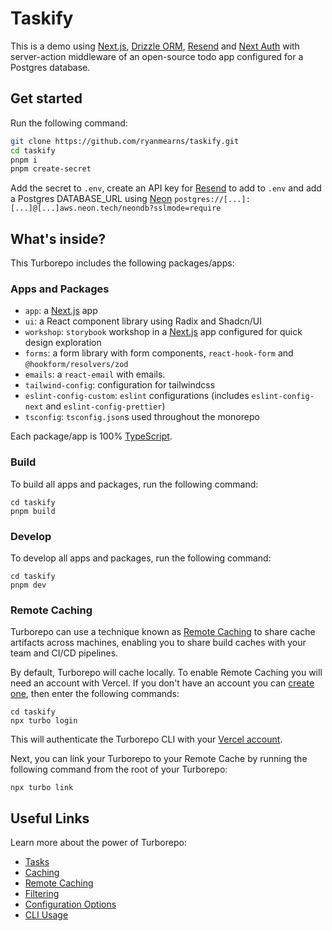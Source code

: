 # Taskify

This is a demo using [Next.js](https://nextjs.org/), [Drizzle ORM](https://orm.drizzle.team), [Resend](https://resend.com/) and [Next Auth](https://next-auth.js.org) with server-action middleware of an open-source todo app configured for a Postgres database.

## Get started

Run the following command:

```sh
git clone https://github.com/ryanmearns/taskify.git
cd taskify
pnpm i
pnpm create-secret
```

Add the secret to `.env`, create an API key for [Resend](https://resend.com/) to add to `.env` and add a Postgres DATABASE_URL using [Neon](https://neon.tech/) `postgres://[...]:[...]@[...]aws.neon.tech/neondb?sslmode=require`

## What's inside?

This Turborepo includes the following packages/apps:

### Apps and Packages

- `app`: a [Next.js](https://nextjs.org/) app
- `ui`: a React component library using Radix and Shadcn/UI
- `workshop`: `storybook` workshop in a [Next.js](https://nextjs.org/) app configured for quick design exploration
- `forms`: a form library with form components, `react-hook-form` and `@hookform/resolvers/zod`
- `emails`: a `react-email` with emails.
- `tailwind-config`: configuration for tailwindcss
- `eslint-config-custom`: `eslint` configurations (includes `eslint-config-next` and `eslint-config-prettier`)
- `tsconfig`: `tsconfig.json`s used throughout the monorepo

Each package/app is 100% [TypeScript](https://www.typescriptlang.org/).

### Build

To build all apps and packages, run the following command:

```
cd taskify
pnpm build
```

### Develop

To develop all apps and packages, run the following command:

```
cd taskify
pnpm dev
```

### Remote Caching

Turborepo can use a technique known as [Remote Caching](https://turbo.build/repo/docs/core-concepts/remote-caching) to share cache artifacts across machines, enabling you to share build caches with your team and CI/CD pipelines.

By default, Turborepo will cache locally. To enable Remote Caching you will need an account with Vercel. If you don't have an account you can [create one](https://vercel.com/signup), then enter the following commands:

```
cd taskify
npx turbo login
```

This will authenticate the Turborepo CLI with your [Vercel account](https://vercel.com/docs/concepts/personal-accounts/overview).

Next, you can link your Turborepo to your Remote Cache by running the following command from the root of your Turborepo:

```
npx turbo link
```

## Useful Links

Learn more about the power of Turborepo:

- [Tasks](https://turbo.build/repo/docs/core-concepts/monorepos/running-tasks)
- [Caching](https://turbo.build/repo/docs/core-concepts/caching)
- [Remote Caching](https://turbo.build/repo/docs/core-concepts/remote-caching)
- [Filtering](https://turbo.build/repo/docs/core-concepts/monorepos/filtering)
- [Configuration Options](https://turbo.build/repo/docs/reference/configuration)
- [CLI Usage](https://turbo.build/repo/docs/reference/command-line-reference)
